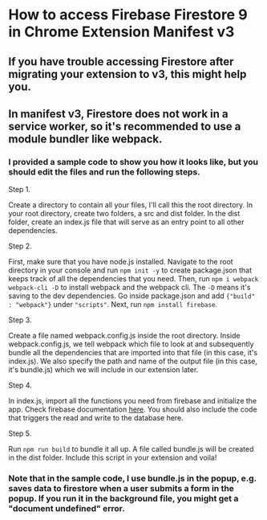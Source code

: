 # How to access Firebase Firestore 9 in Chrome Extension Manifest v3

## If you have trouble accessing Firestore after migrating your extension to v3, this might help you.
## In manifest v3, Firestore does not work in a service worker, so it's recommended to use a module bundler like webpack.
### I provided a sample code to show you how it looks like, but you should edit the files and run the following steps.

Step 1.

Create a directory to contain all your files, I'll call this the root directory. In your root directory, create two folders, a src and dist folder. In the dist folder, create an index.js file that will serve as an entry point to all other dependencies.

Step 2. 

First, make sure that you have node.js installed. 
Navigate to the root directory in your console and run `npm init -y` to create package.json that keeps track of all the dependencies that you need. Then, run `npm i webpack webpack-cli -D` to install webpack and the webpack cli. The `-D` means it's saving to the dev dependencies. Go inside package.json and add `{"build" : "webpack"}` under `"scripts"`. Next, run `npm install firebase`.

Step 3.

Create a file named webpack.config.js inside the root directory. Inside webpack.config.js, we tell webpack which file to look at and subsequently bundle all the dependencies that are imported into that file (in this case, it's index.js). We also specify the path and name of the output file (in this case, it's bundle.js) which we will include in our extension later.

Step 4.

In index.js, import all the functions you need from firebase and initialize the app. Check firebase documentation [here](https://firebase.google.com/docs/firestore/quickstart#web-version-9). You should also include the code that triggers the read and write to the database here.

Step 5.

Run `npm run build` to bundle it all up. A file called bundle.js will be created in the dist folder. Include this script in your extension and voila!

### Note that in the sample code, I use bundle.js in the popup, e.g. saves data to firestore when a user submits a form in the popup. If you run it in the background file, you might get a "document undefined" error.
